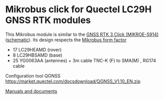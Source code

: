 # Mikrobus click for Quectel LC29H GNSS RTK modules

This Mikrobus module is similar to the [GNSS RTK 3 Click (MIKROE-5914)](https://www.mikroe.com/gnss-rtk-3-click) ([schematic](../../doc/gnss_rtk_3_click/GNSS_RTK_3_Click_v100_Schematic.PDF)). Its design respects the [Mikrobus form factor](https://download.mikroe.com/documents/standards/mikrobus/mikrobus-standard-specification-v200.pdf)

* 17 LC29HEAMD (rover)
* 8 LC29HBSAMD (base)
* 25 YG0063AA (antennes) + 3m cable TNC-K (F) to SMA(M) , RG174 cable

Configuration tool QGNSS https://market.quectel.com/docsdownload/QGNSS_V1.10_EN.zip

[Manuals and documents](../../doc/quectel)
